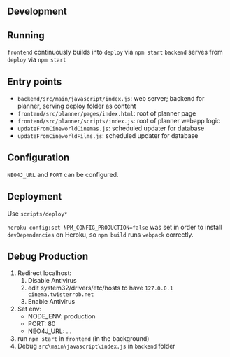 ## Development

## Running

`frontend` continuously builds into `deploy` via `npm start`
`backend` serves from `deploy` via `npm start`

## Entry points

 * `backend/src/main/javascript/index.js`: web server; backend for planner, serving deploy folder as content
 * `frontend/src/planner/pages/index.html`: root of planner page
 * `frontend/src/planner/scripts/index.js`: root of planner webapp logic
 * `updateFromCineworldCinemas.js`: scheduled updater for database
 * `updateFromCineworldFilms.js`: scheduled updater for database

## Configuration
 
`NEO4J_URL` and `PORT` can be configured.

## Deployment

Use `scripts/deploy*`

`heroku config:set NPM_CONFIG_PRODUCTION=false` was set in order to install `devDependencies` on Heroku, so `npm build` runs `webpack` correctly.

## Debug Production

1. Redirect localhost:
   1. Disable Antivirus
   2. edit system32/drivers/etc/hosts to have `127.0.0.1	cinema.twisterrob.net`
   3. Enable Antivirus
2. Set env:
   * NODE_ENV: production
   * PORT: 80
   * NEO4J_URL: ...
3. run `npm start` in `frontend` (in the background)
4. Debug `src\main\javascript\index.js` in `backend` folder

